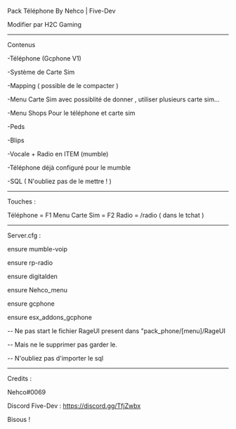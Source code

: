 Pack Téléphone By Nehco | Five-Dev

Modifier par H2C Gaming 

-----------------------------------

Contenus

-Téléphone (Gcphone V1)  

-Système de Carte Sim 

-Mapping ( possible de le compacter ) 

-Menu Carte Sim avec possiblité de donner , utiliser plusieurs carte sim... 

-Menu Shops Pour le téléphone et carte sim 

-Peds 

-Blips 

-Vocale + Radio en ITEM (mumble) 

-Téléphone déjà configuré pour le mumble 

-SQL ( N'oubliez pas de le mettre ! ) 


-----------------------------------

Touches :

Téléphone = F1
Menu Carte Sim = F2
Radio = /radio ( dans le tchat )

-----------------------------------

Server.cfg :

ensure mumble-voip

ensure rp-radio

ensure digitalden

ensure Nehco_menu

ensure gcphone

ensure esx_addons_gcphone

-- Ne pas start le fichier RageUI present dans "pack_phone/[menu]/RageUI

-- Mais ne le supprimer pas garder le.

-- N'oubliez pas d'importer le sql

-----------------------------------
Credits :

Nehco#0069

Discord Five-Dev : https://discord.gg/TfjZwbx

Bisous !
